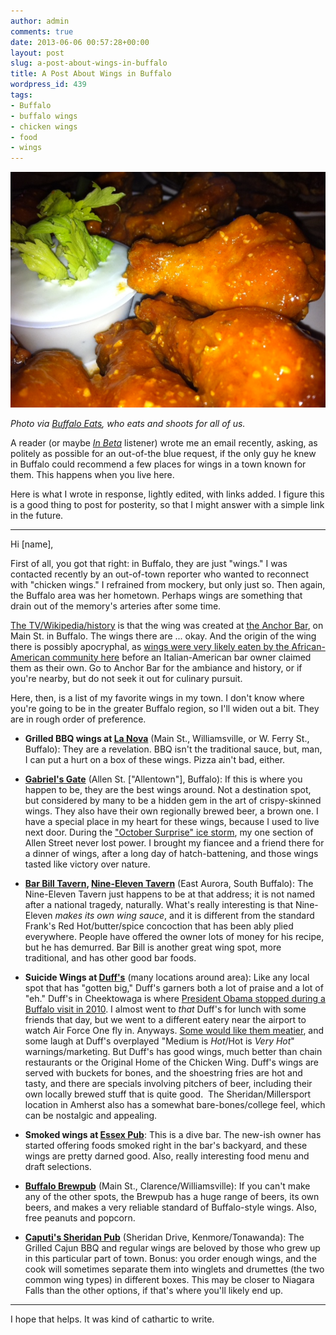 ```yaml
---
author: admin
comments: true
date: 2013-06-06 00:57:28+00:00
layout: post
slug: a-post-about-wings-in-buffalo
title: A Post About Wings in Buffalo
wordpress_id: 439
tags:
- Buffalo
- buffalo wings
- chicken wings
- food
- wings
---
```


![nine-eleven-tavern-medium-wings](/assets/uploads/2013/06/nine-eleven-tavern-medium-wings.jpg)

_Photo via [Buffalo Eats](http://buffaloeats.org/2010/10/18/food-porn-nine-eleven-tavern/), who eats and shoots for all of us._

A reader (or maybe [_In Beta_](http://5by5.tv/inbeta) listener) wrote me an email recently, asking, as politely as possible for an out-of-the blue request, if the only guy he knew in Buffalo could recommend a few places for wings in a town known for them. This happens when you live here.

Here is what I wrote in response, lightly edited, with links added. I figure this is a good thing to post for posterity, so that I might answer with a simple link in the future.



* * *



Hi [name],

First of all, you got that right: in Buffalo, they are just "wings." I was contacted recently by an out-of-town reporter who wanted to reconnect with "chicken wings." I refrained from mockery, but only just so. Then again, the Buffalo area was her hometown. Perhaps wings are something that drain out of the memory's arteries after some time.

[The TV/Wikipedia/history](https://en.wikipedia.org/wiki/Buffalo_wings#History) is that the wing was created at [the Anchor Bar](https://www.google.com/maps/preview#!q=Anchor+Bar&data=!1m4!1m3!1d11919!2d-78.8626843!3d42.8998386!4m30!2m16!1m14!1s0x0%3A0x133b5ade167de1b6!3m8!1m3!1d11919!2d-78.8626843!3d42.8998386!3m2!1i1280!2i783!4f13.1!4m2!3d42.9023447!4d-78.8685966!5e4!6schicken+wings+buffalo!5m12!1m11!1schicken+wings+buffalo!4m8!1m3!1d93533!2d-78.876017!3d42.8962389!3m2!1i1024!2i768!4f13.1!17b1), on Main St. in Buffalo. The wings there are ... okay. And the origin of the wing there is possibly apocryphal, as [wings were very likely eaten by the African-American community here](http://www.newyorker.com/archive/1980/08/25/1980_08_25_082_TNY_CARDS_000331411?currentPage=1) before an Italian-American bar owner claimed them as their own. Go to Anchor Bar for the ambiance and history, or if you're nearby, but do not seek it out for culinary pursuit.

Here, then, is a list of my favorite wings in my town. I don't know where you're going to be in the greater Buffalo region, so I'll widen out a bit. They are in rough order of preference.



	
  * **Grilled BBQ wings at [La Nova](https://www.google.com/maps/preview#!q=la+nova+pizzeria&data=!4m22!1m9!4m8!1m3!1d11919!2d-78.8626843!3d42.8998386!3m2!1i1280!2i783!4f13.1!5m11!1m10!1sla+nova+pizzeria!4m8!1m3!1d11919!2d-78.8626843!3d42.8998386!3m2!1i1280!2i783!4f13.1)** (Main St., Williamsville, or W. Ferry St., Buffalo): They are a revelation. BBQ isn't the traditional sauce, but, man, I can put a hurt on a box of these wings. Pizza ain't bad, either.

	
  * **[Gabriel's Gate](https://www.google.com/maps/preview#!q=Gabriel's+Gate%2C+Allen+Street%2C+Buffalo%2C+NY&data=!4m10!1m9!4m8!1m3!1d95354!2d-78.8881!3d42.91526!3m2!1i1280!2i783!4f13.1)** (Allen St. ["Allentown"], Buffalo): If this is where you happen to be, they are the best wings around. Not a destination spot, but considered by many to be a hidden gem in the art of crispy-skinned wings. They also have their own regionally brewed beer, a brown one. I have a special place in my heart for these wings, because I used to live next door. During the ["October Surprise" ice storm](https://en.wikipedia.org/wiki/Lake_Storm_%22Aphid%22), my one section of Allen Street never lost power. I brought my fiancee and a friend there for a dinner of wings, after a long day of hatch-battening, and those wings tasted like victory over nature.

	
  * **[Bar Bill Tavern](https://www.google.com/maps/preview#!q=The+Bar+Bill+Tavern%2C+Main+Street%2C+East+Aurora%2C+NY&data=!4m10!1m9!4m8!1m3!1d11919!2d-78.8753734!3d42.8995501!3m2!1i1280!2i783!4f13.1), [Nine-Eleven Tavern](https://www.google.com/maps/preview#!q=Nine-Eleven+Tavern%2C+Bloomfield+Avenue%2C+Buffalo%2C+NY&data=!4m18!1m17!2i10!4m8!1m3!1d11945!2d-78.6279199!3d42.7676505!3m2!1i1280!2i783!4f13.1!6m6!3m2!3d42.7553152!4d-78.6553857!4m2!3d42.7799834!4d-78.6004541)** (East Aurora, South Buffalo): The Nine-Eleven Tavern just happens to be at that address; it is not named after a national tragedy, naturally. What's really interesting is that Nine-Eleven _makes its own wing sauce_, and it is different from the standard Frank's Red Hot/butter/spice concoction that has been ably plied everywhere. People have offered the owner lots of money for his recipe, but he has demurred. Bar Bill is another great wing spot, more traditional, and has other good bar foods.

	
  * **Suicide Wings at [Duff's](https://www.google.com/maps/preview#!q=duffs&data=!4m10!1m9!4m8!1m3!1d95354!2d-78.8881!3d42.91526!3m2!1i1280!2i783!4f13.1)** (many locations around area): Like any local spot that has "gotten big," Duff's garners both a lot of praise and a lot of "eh." Duff's in Cheektowaga is where [President Obama stopped during a Buffalo visit in 2010](http://www.wivb.com/dpp/mobile/President-Obama-visits-Duffs). I almost went to _that_ Duff's for lunch with some friends that day, but we went to a different eatery near the airport to watch Air Force One fly in. Anyways. [Some would like them meatier](https://twitter.com/jfruh/status/342447778544373760), and some laugh at Duff's overplayed "Medium is _Hot_/Hot is _Very Hot_" warnings/marketing. But Duff's has good wings, much better than chain restaurants or the Original Home of the Chicken Wing. Duff's wings are served with buckets for bones, and the shoestring fries are hot and tasty, and there are specials involving pitchers of beer, including their own locally brewed stuff that is quite good.  The Sheridan/Millersport location in Amherst also has a somewhat bare-bones/college feel, which can be nostalgic and appealing.

	
  * **Smoked wings at [Essex Pub](https://www.google.com/maps/preview#!q=Essex+Pub%2C+Essex+Street%2C+Buffalo%2C+NY&data=!4m18!1m17!2i16!4m8!1m3!1d2982!2d-78.823364!3d42.845268!3m2!1i1280!2i783!4f13.1!6m6!3m2!3d42.8421883!4d-78.8302305!4m2!3d42.8483476!4d-78.8164975)**: This is a dive bar. The new-ish owner has started offering foods smoked right in the bar's backyard, and these wings are pretty darned good. Also, really interesting food menu and draft selections.

	
  * **[Buffalo Brewpub](https://www.google.com/maps/preview#!q=Buffalo+Brewpub%2C+Main+Street%2C+Williamsville%2C+NY&data=!4m10!1m9!4m8!1m3!1d2979!2d-78.882952!3d42.913369!3m2!1i1280!2i783!4f13.1)** (Main St., Clarence/Williamsville): If you can't make any of the other spots, the Brewpub has a huge range of beers, its own beers, and makes a very reliable standard of Buffalo-style wings. Also, free peanuts and popcorn.

	
  * **[Caputi's Sheridan Pub](https://www.google.com/maps/preview#!q=Caputi's+Sheridan+Pub%2C+Sheridan+Drive%2C+Tonawanda%2C+NY&data=!4m18!1m17!2i7!4m8!1m3!1d2977!2d-78.697924!3d42.965117!3m2!1i1280!2i783!4f13.1!6m6!3m2!3d42.9620432!4d-78.7047905!4m2!3d42.9681906!4d-78.6910575)** (Sheridan Drive, Kenmore/Tonawanda): The Grilled Cajun BBQ and regular wings are beloved by those who grew up in this particular part of town. Bonus: you order enough wings, and the cook will sometimes separate them into winglets and drumettes (the two common wing types) in different boxes. This may be closer to Niagara Falls than the other options, if that's where you'll likely end up.





* * *



I hope that helps. It was kind of cathartic to write.
